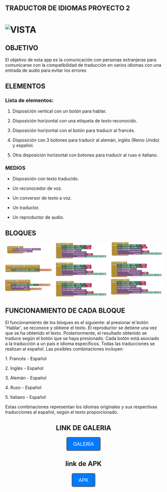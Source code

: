 ## TRADUCTOR DE IDIOMAS PROYECTO 2

# ![VISTA]([Imagen1.png](https://github.com/GOLFISHMANALEXIS/Traductor-APP-INVENTOR/blob/c6a6c08e332183f4854387ba8bbcdaca04eebbe6/Imagen1.png))

## OBJETIVO

El objetivo de esta app es la comunicación con personas extranjeras para comunicarse con la compatibilidad de traducción en varios idiomas con una entrada de audio para evitar los errores

## ELEMENTOS

### Lista de elementos:

1. Disposición vertical con un botón para hablar.

2. Disposición horizontal con una etiqueta de texto reconocido.

3. Disposición horizontal con el botón para traducir al francés.

4. Disposición con 3 botones para traducir al alemán, inglés (Reino Unido) y español.

5. Otra disposición horizontal con botones para traducir al ruso e italiano.

### MEDIOS

- Disposición con texto traducido.

- Un reconocedor de voz.

- Un conversor de texto a voz.

- Un traductor.

- Un reproductor de audio.


## BLOQUES

![BLOQUES](imagen2.png)

## FUNCIONAMIENTO DE CADA BLOQUE

El funcionamiento de los bloques es el siguiente: al presionar el botón 'Hablar', se reconoce y obtiene el texto. El reproductor se detiene una vez que se ha obtenido el texto. Posteriormente, el resultado obtenido se traduce según el botón que se haya presionado. Cada botón está asociado a la traducción a un país e idioma específicos. Todas las traducciones se realizan al español. Las posibles combinaciones incluyen:

1\. Francés - Español

2\. Inglés - Español

3\. Alemán - Español

4\. Ruso - Español

5\. Italiano - Español

Estas combinaciones representan los idiomas originales y sus respectivas traducciones al español, según el texto proporcionado.

<center>

## LINK DE GALERIA
<a href="https://gallery.appinventor.mit.edu/?galleryid=5174778c-5e5f-4127-ad58-81c7d2791e3a" style="text-decoration: none; display: inline-block; padding: 10px 20px; border: 2px solid #555; border-radius: 5px; background-color: #007bff; color: #fff; font-size: 16px;" rel="noopener">
  GALERÍA
</a>

## link de APK
<a href="https://drive.google.com/file/d/1TtnuN3m8W5F2QQFM1CzTQ1_Uk1dlZcPN/view?usp=sharing" style="text-decoration: none; display: inline-block; padding: 10px 20px; border: 2px solid #555; border-radius: 5px; background-color: #007bff; color: #fff; font-size: 16px;" rel="noopener">
  APK
</a>

</center>

